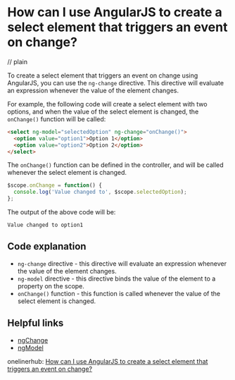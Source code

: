 # How can I use AngularJS to create a select element that triggers an event on change?
// plain

To create a select element that triggers an event on change using AngularJS, you can use the `ng-change` directive. This directive will evaluate an expression whenever the value of the element changes.

For example, the following code will create a select element with two options, and when the value of the select element is changed, the `onChange()` function will be called:

```html
<select ng-model="selectedOption" ng-change="onChange()">
  <option value="option1">Option 1</option>
  <option value="option2">Option 2</option>
</select>
```

The `onChange()` function can be defined in the controller, and will be called whenever the select element is changed.

```js
$scope.onChange = function() {
  console.log('Value changed to', $scope.selectedOption);
};
```

The output of the above code will be:
```
Value changed to option1
```

## Code explanation

- `ng-change` directive - this directive will evaluate an expression whenever the value of the element changes.
- `ng-model` directive - this directive binds the value of the element to a property on the scope.
- `onChange()` function - this function is called whenever the value of the select element is changed.

## Helpful links
- [ngChange](https://docs.angularjs.org/api/ng/directive/ngChange)
- [ngModel](https://docs.angularjs.org/api/ng/directive/ngModel)

onelinerhub: [How can I use AngularJS to create a select element that triggers an event on change?](https://onelinerhub.com/angularjs/how-can-i-use-angularjs-to-create-a-select-element-that-triggers-an-event-on-change)